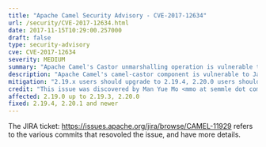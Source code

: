 ```yaml
---
title: "Apache Camel Security Advisory - CVE-2017-12634"
url: /security/CVE-2017-12634.html
date: 2017-11-15T10:29:00.257000
draft: false
type: security-advisory
cve: CVE-2017-12634
severity: MEDIUM
summary: "Apache Camel's Castor unmarshalling operation is vulnerable to Remote Code Execution attacks"
description: "Apache Camel's camel-castor component is vulnerable to Java object de-serialisation vulnerability. De-serializing untrusted data can lead to security flaws."
mitigation: "2.19.x users should upgrade to 2.19.4, 2.20.0 users should upgrade to 2.20.1."
credit: "This issue was discovered by Man Yue Mo <mmo at semmle dot com> from Semmle/lgtm.com."
affected: 2.19.0 up to 2.19.3, 2.20.0
fixed: 2.19.4, 2.20.1 and newer
---
```


The JIRA ticket: https://issues.apache.org/jira/browse/CAMEL-11929 refers to the various commits that resovoled the issue, and have more details.
